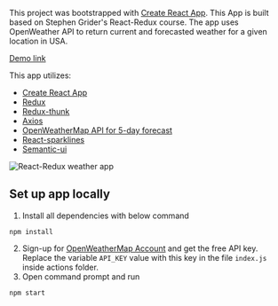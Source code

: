 This project was bootstrapped with [Create React App](https://github.com/facebook/create-react-app). This App is built based on Stephen Grider's React-Redux course. The app uses OpenWeather API to return current and forecasted weather for a given location in USA. 

[Demo link](https://reactcityweatherapp.netlify.com/)

This app utilizes:

- [Create React App](https://github.com/facebook/create-react-app)
- [Redux](https://redux.js.org/)
- [Redux-thunk](https://github.com/reduxjs/redux-thunk)
- [Axios](https://www.npmjs.com/package/axios)
- [OpenWeatherMap API for 5-day forecast](https://openweathermap.org/forecast5)
- [React-sparklines](https://github.com/borisyankov/react-sparklines)
- [Semantic-ui](https://semantic-ui.com/)



![React-Redux weather app](https://i.imgur.com/M8f1XzO.gif)



## Set up app locally

1. Install all dependencies with below command
```
npm install
```
2. Sign-up for [OpenWeatherMap Account](https://home.openweathermap.org/users/sign_up) and get the free API key. Replace the variable ```API_KEY``` value with this key in the file ```index.js``` inside actions folder.
3. Open command prompt and run 
```
npm start
```
